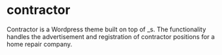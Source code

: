 contractor
==========

Contractor is a Wordpress theme built on top of _s.
The functionality handles the advertisement and registration of contractor positions for a home repair company.